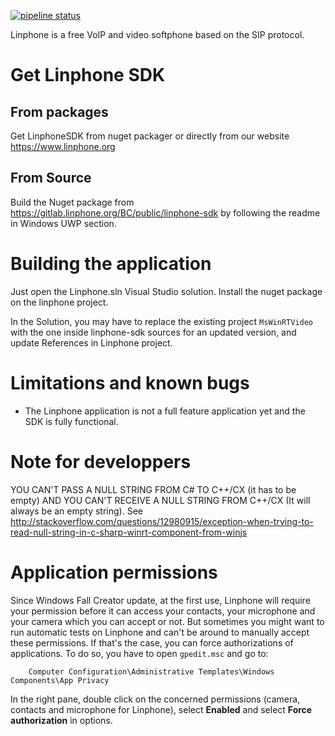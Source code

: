 [![pipeline status](https://gitlab.linphone.org/BC/public/linphone-windows10/badges/master/pipeline.svg)](https://gitlab.linphone.org/BC/public/linphone-windows10/commits/master)

Linphone is a free VoIP and video softphone based on the SIP protocol.

# Get Linphone SDK

## From packages

Get LinphoneSDK from nuget packager or directly from our website https://www.linphone.org

## From Source

Build the Nuget package from  https://gitlab.linphone.org/BC/public/linphone-sdk by following the readme in Windows UWP section.

# Building the application

Just open the Linphone.sln Visual Studio solution.
Install the nuget package on the linphone project.

In the Solution, you may have to replace the existing project `MsWinRTVideo` with the one inside linphone-sdk sources for an updated version, and update References in Linphone project.

# Limitations and known bugs

* The Linphone application is not a full feature application yet and the SDK is fully functional.

# Note for developpers

YOU CAN'T PASS A NULL STRING FROM C# TO C++/CX (it has to be empty) AND YOU CAN'T RECEIVE A NULL STRING FROM C++/CX (It will always be an empty string).
See http://stackoverflow.com/questions/12980915/exception-when-trying-to-read-null-string-in-c-sharp-winrt-component-from-winjs

# Application permissions

Since Windows Fall Creator update, at the first use, Linphone will require your permission before it can access your contacts, your microphone and your camera which you can accept or not.
But sometimes you might want to run automatic tests on Linphone and can't be around to manually accept these permissions.
If that's the case, you can force authorizations of applications. To do so, you have to open `gpedit.msc` and go to:

        Computer Configuration\Administrative Templates\Windows Components\App Privacy

In the right pane, double click on the concerned permissions (camera, contacts and microphone for Linphone), select **Enabled** and select **Force authorization** in options.
